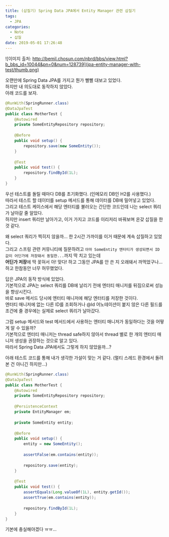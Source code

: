 ```yaml
---
title: (삽질기) Spring Data JPA에서 Entity Manager 관련 삽질기
tags:
  - JPA
categories:
  - Note
  - 삽질
date: 2019-05-01 17:26:48
---
```


![이미지 출처: http://bemil.chosun.com/nbrd/bbs/view.html?b_bbs_id=10044&pn=0&num=128739](jpa-entity-manager-with-test/thumb.png)

오랜만에 Spring Data JPA를 가지고 뭔가 뻘뻘 대보고 있었다.  
하지만 내 의도대로 동작하지 않았다.  
아래 코드를 보자.  
```java
@RunWith(SpringRunner.class)
@DataJpaTest
public class MotherTest {
    @Autowired
    private SomeEntityRepository repository;

    @Before
    public void setup() {
        repository.save(new SomeEntity());
    }

    @Test
    public void test() {
        repository.findById(1L);
    }
}
```

우선 테스트를 돌릴 때마다 DB를 초기화했다. (인메모리 DB인 H2를 사용했다.)  
따라서 테스트 할 데이터를 setup 메서드를 통해 데이터를 DB에 밀어넣고 있었다.  
그리고 테스트 케이스에서 해당 엔터티를 불러오는 간단한 코드인데 나는 select 쿼리가 날아갈 줄 알았다.  
하지만 insert 쿼리만 날아가고, 이거 가지고 코드를 이리저리 바꿔보며 온갖 삽질을 한 것 같다.  

왜 select 쿼리가 찍히지 않을까... 한 2시간 가까이를 이거 때문에 계속 삽질하고 있었다.  
그리고 스프링 관련 커뮤니티에 질문하려고 `아마 SomeEntity 엔터티가 생성되면서 ID 값이 어딘가에 저장돼서 동일한...`까지 딱 치고 있는데  
**어딘가 저장**에 딱 꽂혀서 아! 맞다! 하고 그동안 JPA를 안 쓴 지 오래돼서 까먹었구나... 하고 한참동안 너무 허무했었다.  
  
답은 JPA의 동작 방식에 있었다.  
기본적으로 JPA는 select 쿼리를 DB에 날리기 전에 엔터티 매니저를 뒤짐으로써 성능을 향상시킨다.  
바로 save 메서드 당시에 엔터티 매니저에 해당 엔터티를 저장한 것이다.  
엔터티 매니저에 없는 다른 ID를 조회하거나 @Id 어노테이션이 붙지 않은 다른 필드를 조건에 줄 경우에는 실제로 select 쿼리가 날아갔다.

그럼 setup 메서드와 test 메서드에서 사용하는 엔터티 매니저가 동일하다는 것을 어떻게 알 수 있을까?  
기본적으로 엔터티 매니저는 thread safe하지 않아서 thread 별로 한 개의 엔터티 매니저 생성을 권장하는 것으로 알고 있다.  
따라서 Spring Data JPA에서도 그렇게 하지 않았을까...?  

아래 테스트 코드를 통해 내가 생각한 가설이 맞는 거 같다. (멀티 스레드 환경에서 돌려본 건 아니긴 하지만...)  
```java
@RunWith(SpringRunner.class)
@DataJpaTest
public class MotherTest {
    @Autowired
    private SomeEntityRepository repository;

    @PersistenceContext
    private EntityManager em;

    private SomeEntity entity;

    @Before
    public void setup() {
        entity = new SomeEntity();
        
        assertFalse(em.contains(entity));

        repository.save(entity);
    }

    @Test
    public void test() {
        assertEquals(Long.valueOf(1L), entity.getId());
        assertTrue(em.contains(entity));

        repository.findById(1L);
    }
}
```

기본에 충실해야겠다 ㅠㅠ...
